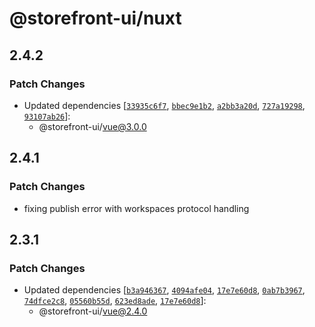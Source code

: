 # @storefront-ui/nuxt

## 2.4.2

### Patch Changes

- Updated dependencies [[`33935c6f7`](https://github.com/vuestorefront/storefront-ui/commit/33935c6f7d65892b6375a61ea0157367c6b12cd2), [`bbec9e1b2`](https://github.com/vuestorefront/storefront-ui/commit/bbec9e1b2a1e915fbbca23a1d5c94230652ac861), [`a2bb3a20d`](https://github.com/vuestorefront/storefront-ui/commit/a2bb3a20d7e902211e0dbb9c39fed3043597721e), [`727a19298`](https://github.com/vuestorefront/storefront-ui/commit/727a1929871eb9c8b7ea857b3f5cebdd3e51cf95), [`93107ab26`](https://github.com/vuestorefront/storefront-ui/commit/93107ab2664bd513e8074c2ee3069cf601fb8a17)]:
  - @storefront-ui/vue@3.0.0

## 2.4.1

### Patch Changes

- fixing publish error with workspaces protocol handling

## 2.3.1

### Patch Changes

- Updated dependencies [[`b3a946367`](https://github.com/vuestorefront/storefront-ui/commit/b3a946367f14a3bab5a782d729802e8bc303e047), [`4094afe04`](https://github.com/vuestorefront/storefront-ui/commit/4094afe045b06a57c90f67826300aad95b1f5426), [`17e7e60d8`](https://github.com/vuestorefront/storefront-ui/commit/17e7e60d89dff3d3f4456266ebd5e53677bcf358), [`0ab7b3967`](https://github.com/vuestorefront/storefront-ui/commit/0ab7b3967e0fab002ed0f59bd3491f6a3d046319), [`74dfce2c8`](https://github.com/vuestorefront/storefront-ui/commit/74dfce2c8aab7e959de40672c787d489bfe31537), [`05560b55d`](https://github.com/vuestorefront/storefront-ui/commit/05560b55ddd0fe8c6e1225b083530841f93ec8ba), [`623ed8ade`](https://github.com/vuestorefront/storefront-ui/commit/623ed8ade14c87ac1f29ab83a5ea53baf9fa6d22), [`17e7e60d8`](https://github.com/vuestorefront/storefront-ui/commit/17e7e60d89dff3d3f4456266ebd5e53677bcf358)]:
  - @storefront-ui/vue@2.4.0
